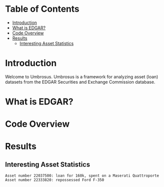 # Table of Contents
- [Introduction](#introduction)
- [What is EDGAR?](#EDGAR)
- [Code Overview](#Code-Overview)
- [Results](#results)
	- [Interesting Asset Statistics](#Interesting-Asset-Statistics)

# Introduction 
Welcome to Umbrosus. Umbrosus is a framework for analyzing asset (loan) datasets from the EDGAR Securities and Exchange Commission database.

# What is EDGAR?

# Code Overview

# Results
## Interesting Asset Statistics
	Asset number 22037500: loan for 160k, spent on a Maserati Quattroporte
	Asset number 22333820: repossessed Ford F-350 


